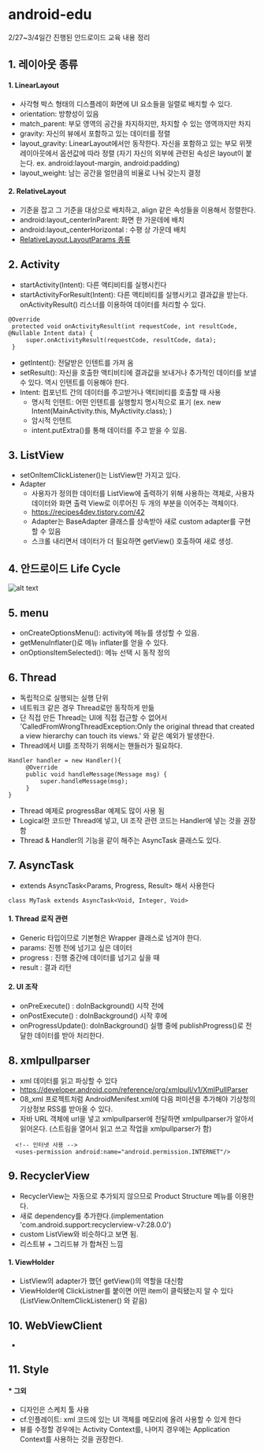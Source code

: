 # android-edu
2/27~3/4일간 진행된 안드로이드 교육 내용 정리

## 1. 레이아웃 종류
#### 1. LinearLayout
- 사각형 박스 형태의 디스플레이 화면에 UI 요소들을 일렬로 배치할 수 있다.
- orientation: 방향성이 있음
- match_parent: 부모 영역의 공간을 차지하지만, 차지할 수 있는 영역까지만 차지
- gravity: 자신의 뷰에서 포함하고 있는 데이터를 정렬
- layout_gravity: LinearLayout에서만 동작한다. 자신을 포함하고 있는 부모 위젯 레이아웃에서 옵션값에 따라 정렬 (자기 자신의 외부에 관련된 속성은 layout이 붙는다. ex. android:layout-margin, android:padding)
- layout_weight: 남는 공간을 얼만큼의 비율로 나눠 갖는지 결정


#### 2. RelativeLayout
- 기준을 잡고 그 기준을 대상으로 배치하고, align 같은 속성들을 이용해서 정렬한다.
- android:layout_centerInParent: 화면 한 가운데에 배치
- android:layout_centerHorizontal : 수평 상 가운데 배치
- [RelativeLayout.LayoutParams 종류](https://developer.android.com/reference/android/widget/RelativeLayout.LayoutParams.html)

## 2. Activity
- startActivity(Intent): 다른 액티비티를 실행시킨다
- startActivityForResult(Intent): 다른 액티비티를 실행시키고 결과값을 받는다. onActivityResult() 리스너를 이용하여 데이터를 처리할 수 있다.

```
@Override
 protected void onActivityResult(int requestCode, int resultCode, @Nullable Intent data) {
     super.onActivityResult(requestCode, resultCode, data);
 }
```

- getIntent(): 전달받은 인텐트를 가져 옴
- setResult(): 자신을 호출한 액티비티에 결과값을 보내거나 추가적인 데이터를 보낼 수 있다. 역시 인텐트를 이용해야 한다.
- Intent: 컴포넌트 간의 데이터를 주고받거나 액티비티를 호출할 때 사용
  - 명시적 인텐트: 어떤 인텐트를 실행할지 명시적으로 표기 (ex. new Intent(MainActivity.this, MyActivity.class); )
  - 암시적 인텐트
  - intent.putExtra()를 통해 데이터를 주고 받을 수 있음.

## 3. ListView
- setOnItemClickListener()는 ListView만 가지고 있다.
- Adapter
   - 사용자가 정의한 데이터를 ListView에 출력하기 위해 사용하는 객체로, 사용자 데이터와 화면 출력 View로 이루어진 두 개의 부분을 이어주는 객체이다.
   - https://recipes4dev.tistory.com/42
   - Adapter는 BaseAdapter 클래스를 상속받아 새로 custom adapter를 구현할 수 있음
   - 스크롤 내리면서 데이터가 더 필요하면 getView() 호출하여 새로 생성.

## 4. 안드로이드 Life Cycle
![alt text](https://developer.android.com/guide/components/images/activity_lifecycle.png)

## 5. menu
- onCreateOptionsMenu(): activity에 메뉴를 생성할 수 있음.
- getMenuInflater()로 메뉴 inflater를 얻을 수 있다.
- onOptionsItemSelected(): 메뉴 선택 시 동작 정의

## 6. Thread
- 독립적으로 실행되는 실행 단위
- 네트워크 같은 경우 Thread로만 동작하게 만듦
- 단 직접 만든 Thread는 UI에 직접 접근할 수 없어서 'CalledFromWrongThreadException:Only the original thread that created a view hierarchy can touch its views.' 와 같은 예외가 발생한다.
- Thread에서 UI를 조작하기 위해서는 핸들러가 필요하다.

```
Handler handler = new Handler(){
     @Override
     public void handleMessage(Message msg) {
         super.handleMessage(msg);
     }
}
```

- Thread 예제로 progressBar 예제도 많이 사용 됨
- Logical한 코드만 Thread에 넣고, UI 조작 관련 코드는 Handler에 넣는 것을 권장함
- Thread & Handler의 기능을 같이 해주는 AsyncTask 클래스도 있다.

## 7. AsyncTask
- extends AsyncTask<Params, Progress, Result> 해서 사용한다

```
class MyTask extends AsyncTask<Void, Integer, Void>
```
#### 1. Thread 로직 관련
- Generic 타입이므로 기본형은 Wrapper 클래스로 넘겨야 한다.
- params: 진행 전에 넘기고 싶은 데이터
- progress : 진행 중간에 데이터를 넘기고 싶을 때
- result : 결과 리턴

#### 2. UI 조작
- onPreExecute() : doInBackground() 시작 전에
- onPostExecute() : doInBackground() 시작 후에
- onProgressUpdate(): doInBackground() 실행 중에 publishProgress()로 전달한 데이터를 받아 처리한다.

## 8. xmlpullparser
- xml 데이터를 읽고 파싱할 수 있다
- https://developer.android.com/reference/org/xmlpull/v1/XmlPullParser
- 08_xml 프로젝트처럼 AndroidMenifest.xml에 다음 퍼미션을 추가해야 기상청의 기상정보 RSS를 받아올 수 있다.
- 자바 URL 객체에 url을 넣고 xmlpullparser에 전달하면 xmlpullparser가 알아서 읽어온다. (스트림을 열어서 읽고 쓰고 작업을 xmlpullparser가 함)

```
  <!-- 인터넷 사용 -->
  <uses-permission android:name="android.permission.INTERNET"/>
```

## 9. RecyclerView
- RecyclerView는 자동으로 추가되지 않으므로 Product Structure 메뉴를 이용한다.
- 새로 dependency를 추가한다.(implementation 'com.android.support:recyclerview-v7:28.0.0')
- custom ListView와 비슷하다고 보면 됨.
- 리스트뷰 + 그리드뷰 가 합쳐진 느낌

#### 1. ViewHolder
- ListView의 adapter가 했던 getView()의 역할을 대신함
- ViewHolder에 ClickListner를 붙이면 어떤 item이 클릭됐는지 알 수 있다 (ListView.OnItemClickListener() 와 같음)

## 10. WebViewClient
-

## 11. Style


#### * 그외
- 디자인은 스케치 툴 사용
- cf.인플레이트: xml 코드에 있는 UI 객체를 메모리에 올려 사용할 수 있게 한다
- 뷰를 수정할 경우에는 Activity Context를, 나머지 경우에는 Application Context를 사용하는 것을 권장한다.
